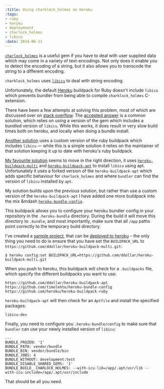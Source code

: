 ```yaml
---
:title: Using charklock_holmes on Heroku
:tags:
- ruby
- heroku
- deploymnent
- charlock_holmes
- libicu
:date: 2014-06-11
---
```

[`charlock_holmes`][charlock_holmes] is a useful gem if you have to deal with
user supplied data which may come in a variety of text-encodings. Not only does
it enable you to detect the encoding of a string, but it also allows you to
transcode the string to a different encoding.

`charklock_holmes` uses [`libicu`][libicu] to deal with string encoding.

Unfortunately, the default [Heroku][heroku] buildpack for Ruby doesn't include
`libicu` which prevents bundler from being able to compile `charklock_holmes`
C-extension.

There have been a few attempts at solving this problem, most of which are
discussed over on [stack overflow][stack-libicu-heroku]. The [accepted
answer][accepted-bundle-icu] is a common solution, which relies on using
a version of the gem which includes a bundled version of `libicu`. While this
works, it does result in very slow build times both on heroku, and locally when
doing a bundle install.

[Another solution][use-custom-buildpack] uses a custom version of the ruby
buildpack which includes `libicu` &mdash; while this is a simple solution it
relies on the maintainer of that solution keeping it up to date with heroku's
ruby buildpack.

[My favourite solution][use-apt-solution] seems to move in the right direction,
it uses [`heroku-buildpack-multi`][buildpack-multi] and
[`heroku-buildpack-apt`][buildpack-apt] to install `libicu` using apt.
Unfortunately it uses a forked version of the `heroku-buildpack-apt` which
adds specific behaviour for `charlock_holmes` and where `bundler` can find the
version of `libicu` installed by `apt`.

My solution builds upon the previous solution, but rather than use a custom
version of the `heroku-buildpack-apt` I have added one more buildpack into the
mix &mdash [`heroku-bundle-config`][heroku-bundle-config].

This buildpack allows you to configure your heroku bundler config in your
repository in the `.heroku-bundle` directory. During the build it will move this
directory to `.bundle`, and most importantly, make sure that all `/app` paths
point correctly to the temporary build directory.

I've created a [sample project][sample], that can be [deployed to heroku][app-on-heroku] – the only thing
you need to do is ensure that you have set the `BUILDPACK_URL` to
`https://github.com/ddollar/heroku-buildpack-multi.git`:

```
$ heroku config:set BUILDPACK_URL=https://github.com/ddollar/heroku-buildpack-multi.git
```

When you push to heroku, this buildpack will check for a `.buildpacks` file,
which specify the different buildpacks you want to use:

```
https://github.com/ddollar/heroku-buildpack-apt
https://github.com/timolehto/heroku-bundle-config
https://github.com/heroku/heroku-buildpack-ruby
```

`heroku-buildpack-apt` will then check for an `Aptfile` and install the
specified packages:

```
libicu-dev
```

Finally, you need to configure you `.heroku-bundle/config` to make sure that
`bundler` can use your newly installed version of `libicu`:

```
---
BUNDLE_FROZEN: '1'
BUNDLE_PATH: vendor/bundle
BUNDLE_BIN: vendor/bundle/bin
BUNDLE_JOBS: 4
BUNDLE_WITHOUT: development:test
BUNDLE_DISABLE_SHARED_GEMS: '1'
BUNDLE_BUILD__CHARLOCK_HOLMES: --with-icu-lib=/app/.apt/usr/lib --with-icu-include=/app/.apt/usr/include
```

That should be all you need.

[charlock_holmes]: https://github.com/brianmario/charlock_holmes
[libicu]: http://site.icu-project.org
[heroku]: https://www.heroku.com
[stack-libicu-heroku]: http://stackoverflow.com/questions/18926574/how-to-install-charlock-holmes-dependency-libicu-dev-on-heroku
[accepted-bundle-icu]: http://stackoverflow.com/a/18926982/223996
[use-custom-buildpack]: http://stackoverflow.com/a/20507705/223996
[use-apt-solution]: http://stackoverflow.com/a/22662875/223996
[buildpack-multi]: https://github.com/ddollar/heroku-buildpack-multi
[buildpack-apt]: https://github.com/ddollar/heroku-buildpack-apt
[heroku-bundle-config]: https://github.com/timolehto/heroku-bundle-config
[sample]: https://github.com/tooky/heroku-charlock-holmes
[app-on-heroku]: http://heroku-charlock-holmes.herokuapp.com
